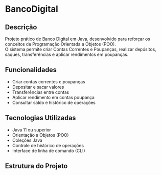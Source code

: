 # BancoDigital

## Descrição
Projeto prático de Banco Digital em Java, desenvolvido para reforçar os conceitos de Programação Orientada a Objetos (POO).  
O sistema permite criar Contas Correntes e Poupanças, realizar depósitos, saques, transferências e aplicar rendimentos em poupanças.

## Funcionalidades
- Criar contas correntes e poupanças
- Depositar e sacar valores
- Transferências entre contas
- Aplicar rendimento em contas poupança
- Consultar saldo e histórico de operações

## Tecnologias Utilizadas
- Java 11 ou superior
- Orientação a Objetos (POO)
- Coleções Java
- Controle de histórico de operações
- Interface de linha de comando (CLI)

## Estrutura do Projeto
